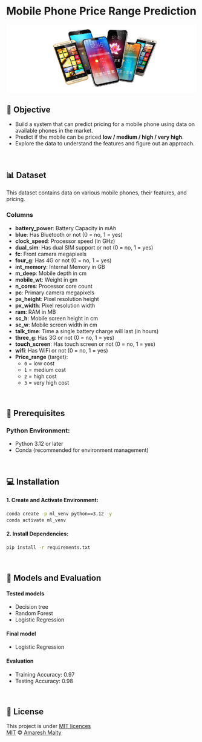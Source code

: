 # Mobile Phone Price Range Prediction
![alt text](Mobile-Phone.png)
## 🎯 Objective
- Build a system that can predict pricing for a mobile phone using data on available phones in the market.  
- Predict if the mobile can be priced **low / medium / high / very high**.  
- Explore the data to understand the features and figure out an approach.

<br/>

## 📊 Dataset
This dataset contains data on various mobile phones, their features, and pricing.

### Columns
- **battery_power**: Battery Capacity in mAh  
- **blue**: Has Bluetooth or not (0 = no, 1 = yes)  
- **clock_speed**: Processor speed (in GHz)  
- **dual_sim**: Has dual SIM support or not (0 = no, 1 = yes)  
- **fc**: Front camera megapixels  
- **four_g**: Has 4G or not (0 = no, 1 = yes)  
- **int_memory**: Internal Memory in GB  
- **m_deep**: Mobile depth in cm  
- **mobile_wt**: Weight in gm  
- **n_cores**: Processor core count  
- **pc**: Primary camera megapixels  
- **px_height**: Pixel resolution height  
- **px_width**: Pixel resolution width  
- **ram**: RAM in MB  
- **sc_h**: Mobile screen height in cm  
- **sc_w**: Mobile screen width in cm  
- **talk_time**: Time a single battery charge will last (in hours)  
- **three_g**: Has 3G or not (0 = no, 1 = yes)  
- **touch_screen**: Has touch screen or not (0 = no, 1 = yes)  
- **wifi**: Has WiFi or not (0 = no, 1 = yes)  
- **Price_range** (target):  
  - `0` = low cost  
  - `1` = medium cost  
  - `2` = high cost  
  - `3` = very high cost  

<br/>

## 🚀 Prerequisites
### Python Environment:

* Python 3.12 or later
* Conda (recommended for environment management)

<br/>

## 💻 Installation
#### 1. Create and Activate Environment:
```bash
conda create -p ml_venv python==3.12 -y
conda activate ml_venv
```

#### 2. Install Dependencies:
```bash
pip install -r requirements.txt
```

<br/>

## 🤖 Models and Evaluation
#### Tested models
- Decision tree
- Random Forest
- Logistic Regression

#### Final model
- Logistic Regression

#### Evaluation
* Training Accuracy: 0.97
* Testing Accuracy: 0.98


<br/>

## 📝 License
This project is under [MIT licences](../LICENSE) <br/>
[MIT](../LICENSE) © [Amaresh Maity](https://github.com/amareshmaity)
